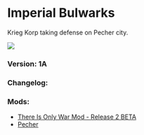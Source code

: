 # Imperial Bulwarks

Krieg Korp taking defense on Pecher city.

<img src='https://github.com/FrozenFrogsMissionworks/Imperial_Bulwarks/blob/master/overview.jpg?raw=true' />

### Version: 1A

### Changelog: 

### Mods:
- [There Is Only War Mod - Release 2 BETA](https://steamcommunity.com/sharedfiles/filedetails/?id=1160452826)
- [Pecher](https://steamcommunity.com/sharedfiles/filedetails/?id=708597484)
